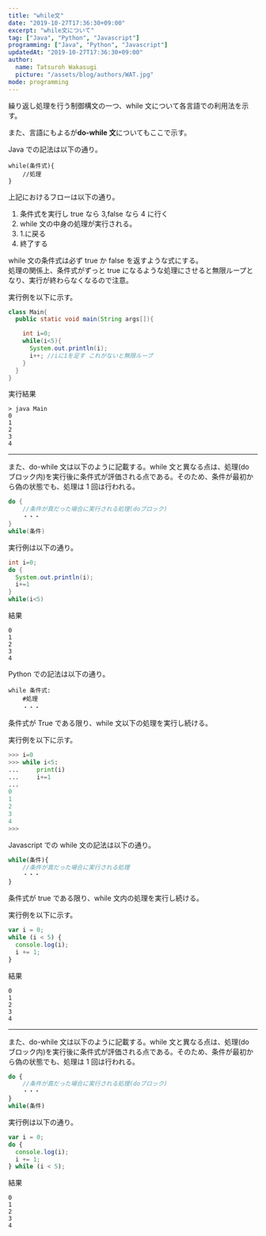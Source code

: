 ```yaml
---
title: "while文"
date: "2019-10-27T17:36:30+09:00"
excerpt: "while文について"
tag: ["Java", "Python", "Javascript"]
programming: ["Java", "Python", "Javascript"]
updatedAt: "2019-10-27T17:36:30+09:00"
author:
  name: Tatsuroh Wakasugi
  picture: "/assets/blog/authors/WAT.jpg"
mode: programming
---
```


繰り返し処理を行う制御構文の一つ、while 文について各言語での利用法を示す。

また、言語にもよるが**do-while 文**についてもここで示す。

<div class="note_content_by_programming_language" id="note_content_Java">

Java での記法は以下の通り。

```
while(条件式){
    //処理
}
```

上記におけるフローは以下の通り。

1. 条件式を実行し true なら 3,false なら 4 に行く
2. while 文の中身の処理が実行される。
3. 1.に戻る
4. 終了する

while 文の条件式は必ず true か false を返すような式にする。  
処理の関係上、条件式がずっと true になるような処理にさせると無限ループとなり、実行が終わらなくなるので注意。

実行例を以下に示す。

```java
class Main{
  public static void main(String args[]){

    int i=0;
    while(i<5){
      System.out.println(i);
      i++; //iに1を足す これがないと無限ループ
    }
  }
}
```

実行結果

```
> java Main
0
1
2
3
4
```

<hr>

また、do-while 文は以下のように記載する。while 文と異なる点は、処理(do ブロック内)を実行後に条件式が評価される点である。そのため、条件が最初から偽の状態でも、処理は 1 回は行われる。

```java
do {
    //条件が真だった場合に実行される処理(doブロック)
    ・・・
}
while(条件)
```

実行例は以下の通り。

```java
int i=0;
do {
  System.out.println(i);
  i+=1
}
while(i<5)
```

結果

```
0
1
2
3
4
```

</div>
<div class="note_content_by_programming_language" id="note_content_Python">

Python での記法は以下の通り。

```
while 条件式:
    #処理
    ・・・
```

条件式が True である限り、while 文以下の処理を実行し続ける。

実行例を以下に示す。

```python
>>> i=0
>>> while i<5:
...     print(i)
...     i+=1
...
0
1
2
3
4
>>>
```

</div>
<div class="note_content_by_programming_language" id="note_content_Javascript">

Javascript での while 文の記法は以下の通り。

```javascript
while(条件){
    //条件が真だった場合に実行される処理
    ・・・
}
```

条件式が true である限り、while 文内の処理を実行し続ける。

実行例を以下に示す。

```javascript
var i = 0;
while (i < 5) {
  console.log(i);
  i += 1;
}
```

結果

```
0
1
2
3
4
```

<hr>

また、do-while 文は以下のように記載する。while 文と異なる点は、処理(do ブロック内)を実行後に条件式が評価される点である。そのため、条件が最初から偽の状態でも、処理は 1 回は行われる。

```javascript
do {
    //条件が真だった場合に実行される処理(doブロック)
    ・・・
}
while(条件)
```

実行例は以下の通り。

```javascript
var i = 0;
do {
  console.log(i);
  i += 1;
} while (i < 5);
```

結果

```
0
1
2
3
4
```

</div>
